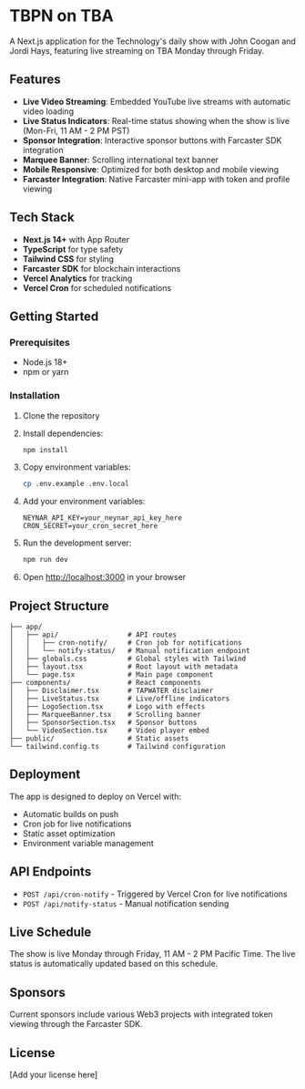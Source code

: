 # TBPN on TBA

A Next.js application for the Technology's daily show with John Coogan and Jordi Hays, featuring live streaming on TBA Monday through Friday.

## Features

- **Live Video Streaming**: Embedded YouTube live streams with automatic video loading
- **Live Status Indicators**: Real-time status showing when the show is live (Mon-Fri, 11 AM - 2 PM PST)
- **Sponsor Integration**: Interactive sponsor buttons with Farcaster SDK integration
- **Marquee Banner**: Scrolling international text banner
- **Mobile Responsive**: Optimized for both desktop and mobile viewing
- **Farcaster Integration**: Native Farcaster mini-app with token and profile viewing

## Tech Stack

- **Next.js 14+** with App Router
- **TypeScript** for type safety
- **Tailwind CSS** for styling
- **Farcaster SDK** for blockchain interactions
- **Vercel Analytics** for tracking
- **Vercel Cron** for scheduled notifications

## Getting Started

### Prerequisites

- Node.js 18+ 
- npm or yarn

### Installation

1. Clone the repository
2. Install dependencies:
   ```bash
   npm install
   ```

3. Copy environment variables:
   ```bash
   cp .env.example .env.local
   ```

4. Add your environment variables:
   ```
   NEYNAR_API_KEY=your_neynar_api_key_here
   CRON_SECRET=your_cron_secret_here
   ```

5. Run the development server:
   ```bash
   npm run dev
   ```

6. Open [http://localhost:3000](http://localhost:3000) in your browser

## Project Structure

```
├── app/
│   ├── api/                 # API routes
│   │   ├── cron-notify/     # Cron job for notifications
│   │   └── notify-status/   # Manual notification endpoint
│   ├── globals.css          # Global styles with Tailwind
│   ├── layout.tsx           # Root layout with metadata
│   └── page.tsx             # Main page component
├── components/              # React components
│   ├── Disclaimer.tsx       # TAPWATER disclaimer
│   ├── LiveStatus.tsx       # Live/offline indicators
│   ├── LogoSection.tsx      # Logo with effects
│   ├── MarqueeBanner.tsx    # Scrolling banner
│   ├── SponsorSection.tsx   # Sponsor buttons
│   └── VideoSection.tsx     # Video player embed
├── public/                  # Static assets
└── tailwind.config.ts       # Tailwind configuration
```

## Deployment

The app is designed to deploy on Vercel with:

- Automatic builds on push
- Cron job for live notifications
- Static asset optimization
- Environment variable management

## API Endpoints

- `POST /api/cron-notify` - Triggered by Vercel Cron for live notifications
- `POST /api/notify-status` - Manual notification sending

## Live Schedule

The show is live Monday through Friday, 11 AM - 2 PM Pacific Time. The live status is automatically updated based on this schedule.

## Sponsors

Current sponsors include various Web3 projects with integrated token viewing through the Farcaster SDK.

## License

[Add your license here]